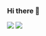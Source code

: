 ### Hi there 👋

<img src="https://capsule-render.vercel.app/api?type=waving&color=timeAuto&height=300&section=header" />
<img src="https://capsule-render.vercel.app/api?type=waving&color=timeAuto&height=300&section=footer"/>
<!--
**J1-coding/J1-coding** is a ✨ _special_ ✨ repository because its `README.md` (this file) appears on your GitHub profile.

Here are some ideas to get you started:

- 🔭 I’m currently working on ...
- 🌱 I’m currently learning ...
- 👯 I’m looking to collaborate on ...
- 🤔 I’m looking for help with ...
- 💬 Ask me about ...
- 📫 How to reach me: ...
- 😄 Pronouns: ...
- ⚡ Fun fact: ...
-->
